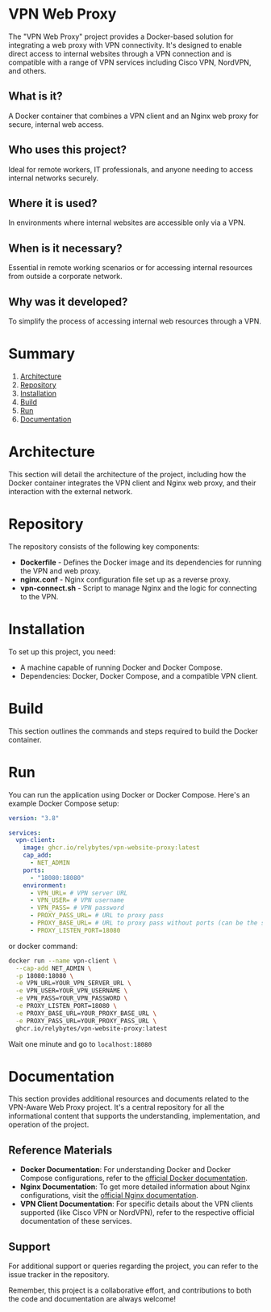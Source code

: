 # VPN Web Proxy

The "VPN Web Proxy" project provides a Docker-based solution for integrating a web proxy with VPN connectivity. It's designed to enable direct access to internal websites through a VPN connection and is compatible with a range of VPN services including Cisco VPN, NordVPN, and others.

## What is it?

A Docker container that combines a VPN client and an Nginx web proxy for secure, internal web access.

## Who uses this project?

Ideal for remote workers, IT professionals, and anyone needing to access internal networks securely.

## Where it is used?

In environments where internal websites are accessible only via a VPN.

## When is it necessary?

Essential in remote working scenarios or for accessing internal resources from outside a corporate network.

## Why was it developed?

To simplify the process of accessing internal web resources through a VPN.

# Summary

1. [Architecture](#architecture)
2. [Repository](#repository)
3. [Installation](#installation)
4. [Build](#build)
5. [Run](#run)
6. [Documentation](#documentation)

# Architecture

This section will detail the architecture of the project, including how the Docker container integrates the VPN client and Nginx web proxy, and their interaction with the external network.

# Repository

The repository consists of the following key components:

- **Dockerfile** - Defines the Docker image and its dependencies for running the VPN and web proxy.
- **nginx.conf** - Nginx configuration file set up as a reverse proxy.
- **vpn-connect.sh** - Script to manage Nginx and the logic for connecting to the VPN.

# Installation

To set up this project, you need:

- A machine capable of running Docker and Docker Compose.
- Dependencies: Docker, Docker Compose, and a compatible VPN client.

# Build

This section outlines the commands and steps required to build the Docker container.

# Run

You can run the application using Docker or Docker Compose. Here's an example Docker Compose setup:

```yaml
version: "3.8"

services:
  vpn-client:
    image: ghcr.io/relybytes/vpn-website-proxy:latest
    cap_add:
      - NET_ADMIN
    ports:
      - "18080:18080"
    environment:
      - VPN_URL= # VPN server URL
      - VPN_USER= # VPN username
      - VPN_PASS= # VPN password
      - PROXY_PASS_URL= # URL to proxy pass
      - PROXY_BASE_URL= # URL to proxy pass without ports (can be the same of proxy pass url)
      - PROXY_LISTEN_PORT=18080
```

or docker command:

```bash
docker run --name vpn-client \
  --cap-add NET_ADMIN \
  -p 18080:18080 \
  -e VPN_URL=YOUR_VPN_SERVER_URL \
  -e VPN_USER=YOUR_VPN_USERNAME \
  -e VPN_PASS=YOUR_VPN_PASSWORD \
  -e PROXY_LISTEN_PORT=18080 \
  -e PROXY_BASE_URL=YOUR_PROXY_BASE_URL \
  -e PROXY_PASS_URL=YOUR_PROXY_PASS_URL \
  ghcr.io/relybytes/vpn-website-proxy:latest

```

Wait one minute and go to `localhost:18080`

# Documentation

This section provides additional resources and documents related to the VPN-Aware Web Proxy project. It's a central repository for all the informational content that supports the understanding, implementation, and operation of the project.

## Reference Materials

- **Docker Documentation**: For understanding Docker and Docker Compose configurations, refer to the [official Docker documentation](https://docs.docker.com/).
- **Nginx Documentation**: To get more detailed information about Nginx configurations, visit the [official Nginx documentation](https://nginx.org/en/docs/).
- **VPN Client Documentation**: For specific details about the VPN clients supported (like Cisco VPN or NordVPN), refer to the respective official documentation of these services.

## Support

For additional support or queries regarding the project, you can refer to the issue tracker in the repository.

Remember, this project is a collaborative effort, and contributions to both the code and documentation are always welcome!
